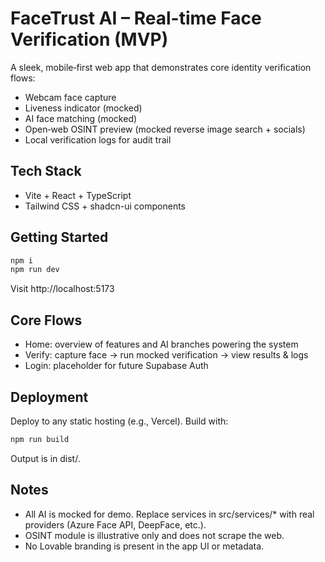# FaceTrust AI – Real-time Face Verification (MVP)

A sleek, mobile‑first web app that demonstrates core identity verification flows:
- Webcam face capture
- Liveness indicator (mocked)
- AI face matching (mocked)
- Open‑web OSINT preview (mocked reverse image search + socials)
- Local verification logs for audit trail

## Tech Stack
- Vite + React + TypeScript
- Tailwind CSS + shadcn-ui components

## Getting Started
```bash
npm i
npm run dev
```
Visit http://localhost:5173

## Core Flows
- Home: overview of features and AI branches powering the system
- Verify: capture face → run mocked verification → view results & logs
- Login: placeholder for future Supabase Auth

## Deployment
Deploy to any static hosting (e.g., Vercel). Build with:
```bash
npm run build
```
Output is in dist/.

## Notes
- All AI is mocked for demo. Replace services in src/services/* with real providers (Azure Face API, DeepFace, etc.).
- OSINT module is illustrative only and does not scrape the web.
- No Lovable branding is present in the app UI or metadata.

